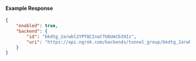<!-- Code generated for API Clients. DO NOT EDIT. -->

#### Example Response

```json
{
	"enabled": true,
	"backend": {
		"id": "bkdtg_2arwbl2YPTQCInaCTU6UmCb39Iz",
		"uri": "https://api.ngrok.com/backends/tunnel_group/bkdtg_2arwbl2YPTQCInaCTU6UmCb39Iz"
	}
}
```
